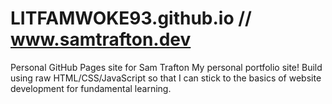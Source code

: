 # LITFAMWOKE93.github.io // www.samtrafton.dev
Personal GitHub Pages site for Sam Trafton
My personal portfolio site! Build using raw HTML/CSS/JavaScript so that I can stick to the basics of website development for fundamental learning.
